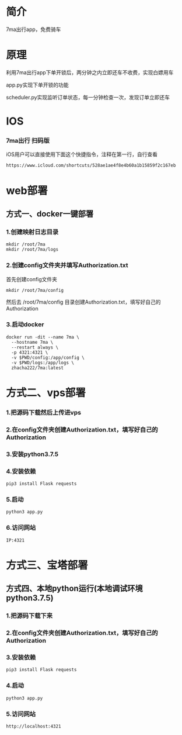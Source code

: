 # 简介
7ma出行app，免费骑车

# 原理
利用7ma出行app下单开锁后，两分钟之内立即还车不收费，实现白嫖用车

app.py实现下单开锁的功能

scheduler.py实现监听订单状态，每一分钟检查一次，发现订单立即还车

# IOS
### 7ma出行 扫码版
iOS用户可以直接使用下面这个快捷指令，注释在第一行，自行查看
```
https://www.icloud.com/shortcuts/528ae1ae4f8e4b60a1b15859f2c167eb
```

# web部署
## 方式一、docker一键部署
### 1.创建映射日志目录
```
mkdir /root/7ma
mkdir /root/7ma/logs
```

### 2.创建config文件夹并填写Authorization.txt
首先创建config文件夹
```
mkdir /root/7ma/config
```
然后去 /root/7ma/config 目录创建Authorization.txt，填写好自己的Authorization

### 3.启动docker

```
docker run -dit --name 7ma \
  --hostname 7ma \
  --restart always \
  -p 4321:4321 \
  -v $PWD/config:/app/config \
  -v $PWD/logs:/app/logs \
  zhacha222/7ma:latest
```

# 方式二、vps部署
### 1.把源码下载然后上传进vps
### 2.在config文件夹创建Authorization.txt，填写好自己的Authorization
### 3.安装python3.7.5
### 4.安装依赖
```
pip3 install Flask requests
```
### 5.启动
```
python3 app.py
```
### 6.访问网站
```
IP:4321
```

# 方式三、宝塔部署


## 方式四、本地python运行(本地调试环境python3.7.5)
### 1.把源码下载下来
### 2.在config文件夹创建Authorization.txt，填写好自己的Authorization
### 3.安装依赖
```
pip3 install Flask requests
```
### 4.启动
```
python3 app.py
```
### 5.访问网站
```
http://localhost:4321
```

